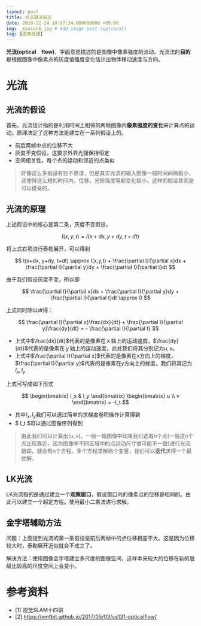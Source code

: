 ```yaml
---
layout: post
title: 光流算法简述
date: 2018-12-24 10:07:24.000000000 +09:00
img:  minion5.jpg # Add image post (optional)
tag: [图像处理]
---
```

**光流(optical　flow)**，字面意思描述的是图像中像素强度的流动。光流法的**目的**是根据图像中像素点的灰度值强度变化估计出物体移动速度与方向。

# 光流
## 光流的假设
首先，光流估计指的是利用时间上相邻的两帧图像内**像素强度的变化**来计算点的运动。原理决定了这种方法是建立在一系列假设上的。

- 前后两帧中点的位移不大
- 灰度不变假设，这要求外界光强保持恒定
- 空间相关性，每个点的运动和邻近的点类似

> 好像这么多假设有些不靠谱，但是其实光流的输入图像一般时间间隔极小，这使得这么短的时间内，位移，光照强度等都变化极小。这样的假设其实是可以接受的。

## 光流的原理
上述假设中的核心是第二条，灰度不变假设。

$$ I(x,y,t) = I(x+dx, y+dy, t+dt) $$

将上式右项进行泰勒展开，可以得到

$$ I(x+dx, y+dy, t+dt) \approx I(x,y,t) + \frac{\partial I}{\partial x}dx + \frac{\partial I}{\partial y}dy + \frac{\partial I}{\partial t}dt $$

由于我们假设灰度不变，所以即

$$ \frac{\partial I}{\partial x}dx + \frac{\partial I}{\partial y}dy + \frac{\partial I}{\partial t}dt \approx 0 $$

上式同时除以$dt$得：

$$ \frac{\partial I}{\partial x}\frac{dx}{dt} + \frac{\partial I}{\partial y}\frac{dy}{dt} = - \frac{\partial I}{\partial t} $$

- 上式中$\frac{dx}{dt}$代表的是像素在ｘ轴上的运动速度，$\frac{dy}{dt}$代表的是像素在ｙ轴上的运动速度，此处我们将其分别记为$u,v$。
- 上式中$\frac{\partial I}{\partial x}$代表的是像素在x方向上的梯度，$\frac{\partial I}{\partial y}$代表的是像素在y方向上的梯度，我们将其记为$I_x,I_y$

上式可写成如下形式

$$ \begin{bmatrix} I_x & I_y \end{bmatrix} \begin{bmatrix} u \\ v \end{bmatrix} = -I_t $$

- 其中$I_x,I_y$我们可以通过简单的求梯度卷积操作计算得到
- $ I_t $可以通过图像序列得到

> 由此我们可以计算出$(u,v)$，一般一幅图像中如果我们选取n个点(一般这n个点比较靠近，因为图像中不同区域中的点运动尺寸很可能不一致)进行光流跟踪，就会有n个方程。多个方程求解两个变量，我们可以**迭代**求得一个最优解。

## LK光流
LK光流指的是通过建立一个**观察窗口**，假设窗口内的像素点的位移是相同的。由此可以建立一个超定方程。使用最小二乘法进行求解。

## 金字塔辅助方法
问题：上面提到光流的第一条假设是前后两帧中的点位移相差不大。这是因为位移较大时，泰勒展开近似就会不成立了。

解决方法：使用图像金字塔建立多尺度的图像空间，这样本来较大的位移在新的层级比较高的尺度空间上会变小。

# 参考资料
- [1] 视觉SLAM十四讲
- [2] https://xmfbit.github.io/2017/05/03/cs131-opticalflow/

